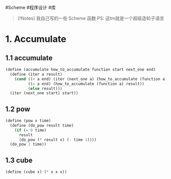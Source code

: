 #Scheme #程序设计 #库 

> [!Notes] 
> 我自己写的一些 Scheme 函数
> PS: 这tm就是一个超级造轮子语言

# 1. Accumulate

## 1.1 accumulate

```scheme
(define (accumulate how_to_accumulate function start next_one end)
  (define (iter a result)
    (cond ((< a end) (iter (next_one a) (how_to_accumulate (function a) result)))
          ((= a end) (how_to_accumulate (function a) result))
          (else result)))
  (iter (next_one start) start))
```

## 1.2 pow

```scheme
(define (pow x time)
  (define (do_pow result time)
    (if (= 0 time)
      result
      (do_pow (* result x) (- time 1))))
  (do_pow 1 time))
```

## 1.3 cube

```scheme
(define (cube x) (* x x x))
```

